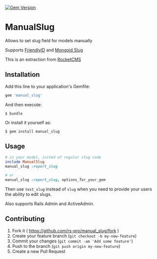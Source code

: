 [![Gem Version](https://badge.fury.io/rb/manual_slug.svg)](http://badge.fury.io/rb/manual_slug)

# ManualSlug

Allows to set slug field for models manually

Supports [FriendlyID](https://github.com/norman/friendly_id) and [Mongoid Slug](https://github.com/mongoid/mongoid-slug)

This is an extraction from [RocketCMS](https://github.com/rs-pro/rocket_cms)


## Installation

Add this line to your application's Gemfile:

```ruby
gem 'manual_slug'
```

And then execute:

    $ bundle

Or install it yourself as:

    $ gem install manual_slug

## Usage

```ruby
# in your model, insted of regular slug code
include ManualSlug
manual_slug :report_slug

# or
manual_slug :report_slug, options_for_your_gem
```

Then use ```text_slug``` instead of ```slug``` when you need to provide your users the ability to edit slugs.

Also supports Rails Admin and ActiveAdmin.

## Contributing

1. Fork it ( https://github.com/rs-pro/manual_slug/fork )
2. Create your feature branch (`git checkout -b my-new-feature`)
3. Commit your changes (`git commit -am 'Add some feature'`)
4. Push to the branch (`git push origin my-new-feature`)
5. Create a new Pull Request
